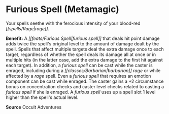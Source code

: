 ﻿---
cssclass: [feats]

---
# Furious Spell (Metamagic)

Your spells seethe with the ferocious intensity of your blood-red _[[spells/Rage|rage]]_.

**Benefit:** A _[[feats/Furious Spell|furious spell]]_ that deals hit point damage adds twice the spell's original level to the amount of damage dealt by the spell. Spells that affect multiple targets deal the extra damage once to each target, regardless of whether the spell deals its damage all at once or in multiple hits (in the latter case, add the extra damage to the first hit against each target). In addition, a _furious spell_ can be cast while the caster is enraged, including during a _[[classes/Barbarian|barbarian]]_ _rage_ or while affected by a _rage_ spell. Even a _furious spell_ that requires an emotion component can be cast while enraged. The caster gains a +2 circumstance bonus on concentration checks and caster level checks related to casting a _furious spell_ if she is enraged. A _furious spell_ uses up a spell slot 1 level higher than the spell's actual level.

**Source** Occult Adventures
